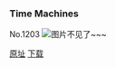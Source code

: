 ### Time Machines
No.1203
![图片不见了~~~](https://imgs.xkcd.com/comics/time_machines.png)

[原址](https://xkcd.com//1203) [下载](https://imgs.xkcd.com/comics/time_machines.png)

